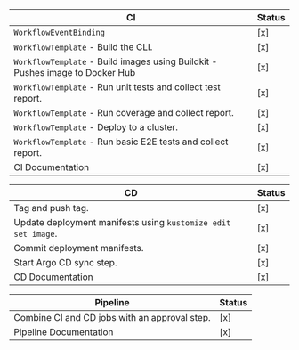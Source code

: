 | CI                                           | Status |
|----------------------------------------------|--------|
| `WorkflowEventBinding`                       | [x]    |
| `WorkflowTemplate` - Build the CLI.          | [x]    |
| `WorkflowTemplate` - Build images using Buildkit - Pushes image to Docker Hub | [x] |
| `WorkflowTemplate` - Run unit tests and collect test report. | [x] |
| `WorkflowTemplate` - Run coverage and collect report. | [x] |
| `WorkflowTemplate` - Deploy to a cluster.    | [x]    |
| `WorkflowTemplate` - Run basic E2E tests and collect report. | [x] |
| CI Documentation                             | [x]    |

| CD                                           | Status |
|----------------------------------------------|--------|
| Tag and push tag.                            | [x]    |
| Update deployment manifests using `kustomize edit set image`. | [x] |
| Commit deployment manifests.                 | [x]    |
| Start Argo CD sync step.                     | [x]    |
| CD Documentation                             | [x]    |

| Pipeline                                     | Status |
|----------------------------------------------|--------|
| Combine CI and CD jobs with an approval step.| [x]    |
| Pipeline Documentation                       | [x]    |